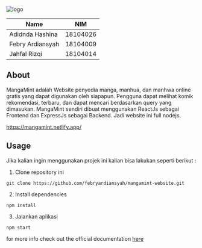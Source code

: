 ![logo](https://media.discordapp.net/attachments/293767021030670356/808548412013281290/MangaMint.png)

| Name |NIM  |
|--|--|
| Adidnda Hashina | 18104026 |
| Febry Ardiansyah | 18104009 |
| Jahfal Rizqi | 18104014 |

## About
MangaMint adalah Website penyedia manga, manhua, dan manhwa online gratis yang dapat digunakan oleh siapapun. Pengguna dapat melihat komik rekomendasi, terbaru, dan dapat mencari berdasarkan query yang dimasukan. MangaMint sendiri dibuat menggunakan ReactJs sebagai Frontend dan ExpressJs sebagai Backend. Jadi website ini full nodejs.

https://mangamint.netlify.app/

## Usage
Jika kalian ingin menggunakan projek ini kalian bisa lakukan seperti berikut :
1. Clone repository ini
```terminal
git clone https://github.com/febryardiansyah/mangamint-website.git
```
2. Install dependencies
```terminal
npm install
```
3. Jalankan aplikasi
```terminal
npm start
```
for more info check out the official documentation [here](https://reactjs.org/)